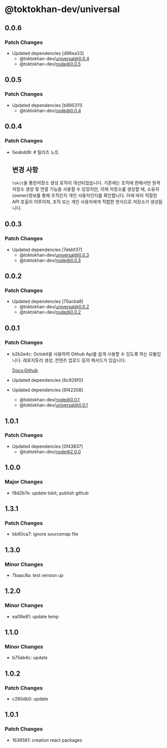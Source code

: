 # @toktokhan-dev/universal

## 0.0.6

### Patch Changes

- Updated dependencies [d96ea33]
  - @toktokhan-dev/universal@0.0.4
  - @toktokhan-dev/node@0.0.5

## 0.0.5

### Patch Changes

- Updated dependencies [b895311]
  - @toktokhan-dev/node@0.0.4

## 0.0.4

### Patch Changes

- 5eabdd9: # 릴리즈 노트

  ## 변경 사항

  `tokit`을 통한저장소 생성 로직이 개선되었습니다. 기존에는 조직에 한해서만 원격 저장소 생성 및 연결 기능을 사용할 수 있었지만, 이제 저장소를 생성할 때, 소유자(owner)정보를 통해 조직인지 개인 사용자인지를 확인합니다. 이에 따라 적절한 API 호출이 이루어져, 조직 또는 개인 사용자에게 적합한 방식으로 저장소가 생성됩니다.

## 0.0.3

### Patch Changes

- Updated dependencies [7ebbf37]
  - @toktokhan-dev/universal@0.0.3
  - @toktokhan-dev/node@0.0.3

## 0.0.2

### Patch Changes

- Updated dependencies [70acba8]
  - @toktokhan-dev/universal@0.0.2
  - @toktokhan-dev/node@0.0.2

## 0.0.1

### Patch Changes

- b2b2e4c: Octokit을 사용하여 Github Api를 쉽게 사용할 수 있도록 하는 모듈입니다. 레포지토리 생성, 컨텐츠 업로드 등의 메서드가 있습니다.

  [Docs:Github](https://toktokhan-dev-docs.vercel.app/docs/github)

- Updated dependencies [6c928f0]
- Updated dependencies [6f42208]
  - @toktokhan-dev/node@0.0.1
  - @toktokhan-dev/universal@0.0.1

## 1.0.1

### Patch Changes

- Updated dependencies [0f43837]
  - @toktokhan-dev/node@2.0.0

## 1.0.0

### Major Changes

- f8d2b7e: update tokit, publish github

## 1.3.1

### Patch Changes

- bb60ca7: ignore sourcemap file

## 1.3.0

### Minor Changes

- 7baac8a: test version up

## 1.2.0

### Minor Changes

- ea08e81: update temp

## 1.1.0

### Minor Changes

- b75ab4c: update

## 1.0.2

### Patch Changes

- c260db0: update

## 1.0.1

### Patch Changes

- 1636561: creation react packages
